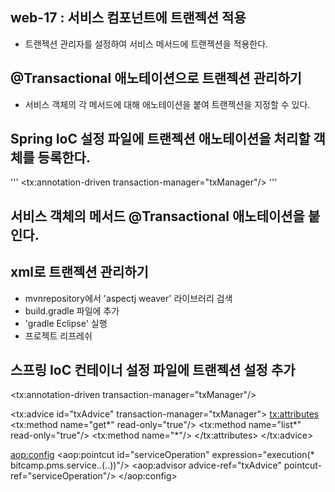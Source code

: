 ## web-17 : 서비스 컴포넌트에 트랜젝션 적용
- 트랜젝션 관리자를 설정하여 서비스 메서드에 트랜젝션을 적용한다.

## @Transactional 애노테이션으로 트랜젝션 관리하기
- 서비스 객체의 각 메서드에 대해 애노테이션을 붙여 트랜젝션을 지정할 수 있다.

## Spring IoC 설정 파일에 트랜젝션 애노테이션을 처리할 객체를 등록한다.
'''
  <tx:annotation-driven transaction-manager="txManager"/>
'''

## 서비스 객체의 메서드 @Transactional 애노테이션을 붙인다.

## xml로 트랜젝션 관리하기
- mvnrepository에서 'aspectj weaver' 라이브러리 검색
- build.gradle 파일에 추가
- 'gradle Eclipse' 실행
- 프로젝트 리프레쉬

## 스프링 IoC 컨테이너 설정 파일에 트랜젝션 설정 추가
  <!-- 트랜젝션 관련 애노테이션을 처리할 객체들을 등록한다. -->
  <tx:annotation-driven transaction-manager="txManager"/>
  
  <!-- 애노테이션이 아닌 AOP를 이용하여 트랜젝션을 관리할 수 있다. -->
  <!-- 메서드 별로 어떻게 트랜젝션을 적용할 지 설정한다. -->
  <tx:advice id="txAdvice" transaction-manager="txManager">
    <tx:attributes>
       <tx:method name="get*" read-only="true"/>
       <tx:method name="list*" read-only="true"/>
       <tx:method name="*"/>
    </tx:attributes>
  </tx:advice>
  
  <!-- 트랜젝션을 적용 할 대상을 설정한다. -->
  <aop:config>
     <!-- 트랜젝션을 적용 할 대상의 규칙을 선언 -->
     <aop:pointcut id="serviceOperation" 
        expression="execution(* bitcamp.pms.service.*.*(..))"/>
        <!-- (..)모든 파라미터가 올 수 있다. -->
     <!-- 대상에 대해 어떤 트랜젝션을 적용할 지 설정한다. -->
     <aop:advisor advice-ref="txAdvice" 
        pointcut-ref="serviceOperation"/>
  </aop:config>